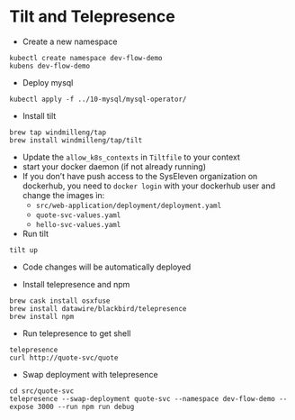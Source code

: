 # Tilt and Telepresence

* Create a new namespace
```
kubectl create namespace dev-flow-demo
kubens dev-flow-demo
```
* Deploy mysql
```
kubectl apply -f ../10-mysql/mysql-operator/
```
* Install tilt

```
brew tap windmilleng/tap
brew install windmilleng/tap/tilt
```

* Update the `allow_k8s_contexts` in `Tiltfile` to your context
* start your docker daemon (if not already running)
* If you don’t have push access to the SysEleven organization on dockerhub, you need to `docker login` with your dockerhub user and change the images ìn:
    * `src/web-application/deployment/deployment.yaml`
    * `quote-svc-values.yaml`
    * `hello-svc-values.yaml`
* Run tilt

```
tilt up
```

* Code changes will be automatically deployed

* Install telepresence and npm

```
brew cask install osxfuse
brew install datawire/blackbird/telepresence
brew install npm
```

* Run telepresence to get shell

```
telepresence
curl http://quote-svc/quote
```

* Swap deployment with telepresence

```
cd src/quote-svc
telepresence --swap-deployment quote-svc --namespace dev-flow-demo --expose 3000 --run npm run debug
```
